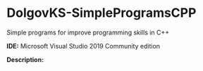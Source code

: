 # DolgovKS-SimpleProgramsCPP
Simple programs for improve programming skills in C++

**IDE:** Microsoft Visual Studio 2019 Community edition

**Description:**

